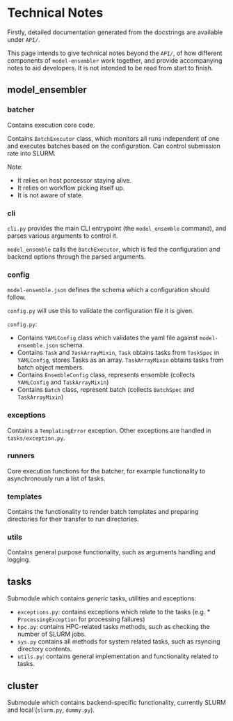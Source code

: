 # Technical Notes
Firstly, detailed documentation generated from the docstrings are available under `API/`. 

This page intends to give technical notes beyond the `API/`, of how different components of `model-ensembler`
work together, and provide accompanying notes to aid developers. It is not intended to be read from start to finish.

## model_ensembler
### batcher
Contains execution core code.

Contains `BatchExecutor` class, which monitors all runs independent of one and executes batches based on the configuration. Can control submission rate into SLURM.

Note:

* It relies on host porcessor staying alive.
* It relies on workflow picking itself up.
* It is not aware of state.

### cli
`cli.py` provides the main CLI entrypoint (the `model_ensemble` command), and parses various arguments to control it.

`model_ensemble` calls the `BatchExecutor`, which is fed the configuration and backend options through the
parsed arguments.

### config
`model-ensemble.json` defines the schema which a configuration should follow.

`config.py` will use this to validate the configuration file it is given.

`config.py`:

* Contains `YAMLConfig` class which validates the yaml file against `model-ensemble.json` schema.
* Contains `Task` and `TaskArrayMixin`, `Task` obtains tasks from `TaskSpec` in `YAMLConfig`, stores Tasks
as an array. `TaskArrayMixin` obtains tasks from batch object members.
* Contains `EnsembleConfig` class, represents ensemble (collects `YAMLConfig` and `TaskArrayMixin`)
* Contains `Batch` class, represent batch (collects `BatchSpec` and `TaskArrayMixin`)

### exceptions
Contains a `TemplatingError` exception. Other exceptions are handled in `tasks/exception.py`.

### runners
Core execution functions for the batcher, for example functionality to asynchronously run a list of tasks.

### templates
Contains the functionality to render batch templates and preparing directories for their transfer to run directories. 

### utils
Contains general purpose functionality, such as arguments handling and logging.

## tasks
Submodule which contains _generic_ tasks, utilities and exceptions:

* `exceptions.py`: contains exceptions which relate to the tasks (e.g. * `ProcessingException` for processing failures)
* `hpc.py`: contains HPC-related tasks methods, such as checking the number of SLURM jobs.
* `sys.py` contains all methods for system related tasks, such as 
rsyncing directory contents.
* `utils.py`: contains general implementation and functionality related to tasks.

## cluster
Submodule which contains backend-specific functionality, currently SLURM and local (`slurm.py`, `dummy.py`).